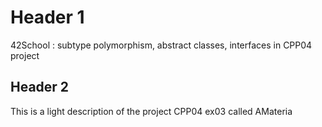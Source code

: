 # Header 1
42School : subtype polymorphism, abstract classes, interfaces in CPP04 project

## Header 2
This is a light description of the project CPP04 ex03 called AMateria

